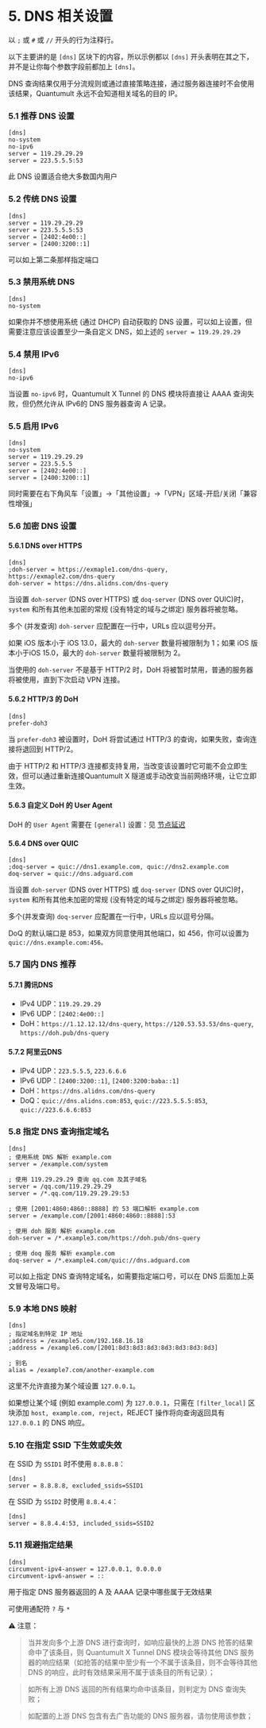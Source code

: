 # 5. DNS 相关设置

以 `;` 或 `#` 或 `//` 开头的行为注释行。

以下主要讲的是 `[dns]` 区块下的内容，所以示例都以 `[dns]` 开头表明在其之下，并不是让你每个参数字段前都加上 `[dns]`。

DNS 查询结果仅用于分流规则或通过直接策略连接，通过服务器连接时不会使用该结果，Quantumult 永远不会知道相关域名的目的 IP。

### 5.1 推荐 DNS 设置

```
[dns]
no-system
no-ipv6
server = 119.29.29.29
server = 223.5.5.5:53
```
此 DNS 设置适合绝大多数国内用户

### 5.2 传统 DNS 设置

```
[dns]
server = 119.29.29.29
server = 223.5.5.5:53
server = [2402:4e00::]
server = [2400:3200::1]
```
可以如上第二条那样指定端口


### 5.3 禁用系统 DNS

```
[dns]
no-system
```
如果你并不想使用系统 (通过 DHCP) 自动获取的 DNS 设置，可以如上设置，但需要注意应该设置至少一条自定义 DNS，如上述的 `server = 119.29.29.29`

### 5.4 禁用 IPv6

```
[dns]
no-ipv6
```
当设置 `no-ipv6` 时，Quantumult X Tunnel 的 DNS 模块将直接让 AAAA 查询失败，但仍然允许从 IPv6的 DNS 服务器查询 A 记录。

### 5.5 启用 IPv6

```
[dns]
no-system
server = 119.29.29.29
server = 223.5.5.5
server = [2402:4e00::]
server = [2400:3200::1]
```
同时需要在右下角风车「设置」→「其他设置」→「VPN」区域-开启/关闭「兼容性增强」


### 5.6 加密 DNS 设置

#### 5.6.1 DNS over HTTPS

```
[dns]
;doh-server = https://exmaple1.com/dns-query, https://exmaple2.com/dns-query
doh-server = https://dns.alidns.com/dns-query
```
当设置 `doh-server` (DNS over HTTPS) 或 `doq-server` (DNS over QUIC)时，`system` 和所有其他未加密的常规 (没有特定的域与之绑定) 服务器将被忽略。

多个 (并发查询) `doh-server` 应配置在一行中，URLs 应以逗号分开。

如果 iOS 版本小于 iOS 13.0，最大的 `doh-server` 数量将被限制为 1；如果 iOS 版本小于iOS 15.0，最大的 `doh-server` 数量将被限制为 2。

当使用的 `doh-server` 不是基于 HTTP/2 时，DoH 将被暂时禁用，普通的服务器将被使用，直到下次启动 VPN 连接。

#### 5.6.2 HTTP/3 的 DoH

```
[dns]
prefer-doh3
```
当 `prefer-doh3` 被设置时，DoH 将尝试通过 HTTP/3 的查询，如果失败，查询连接将退回到 HTTP/2。

由于 HTTP/2 和 HTTP/3 连接都支持复用，当改变该设置时它可能不会立即生效，但可以通过重新连接Quantumult X 隧道或手动改变当前网络环境，让它立即生效。

#### 5.6.3 自定义 DoH 的 User Agent
DoH 的 `User Agent` 需要在 `[general]` 设置：见 [节点延迟](quantumutx/node.md?id=_23-节点延迟)

#### 5.6.4 DNS over QUIC

```
[dns]
;doq-server = quic://dns1.example.com, quic://dns2.example.com
doq-server = quic://dns.adguard.com
```

当设置 `doh-server` (DNS over HTTPS) 或 `doq-server` (DNS over QUIC)时，`system` 和所有其他未加密的常规 (没有特定的域与之绑定) 服务器将被忽略。

多个(并发查询) `doq-server` 应配置在一行中，URLs 应以逗号分隔。

DoQ 的默认端口是 853，如果双方同意使用其他端口，如 456，你可以设置为 `quic://dns.example.com:456。`

### 5.7 国内 DNS 推荐

#### 5.7.1 腾讯DNS

- IPv4 UDP：`119.29.29.29`
- IPv6 UDP：`[2402:4e00::]`
- DoH：`https://1.12.12.12/dns-query`, `https://120.53.53.53/dns-query`, `https://doh.pub/dns-query`

#### 5.7.2 阿里云DNS
- IPv4 UDP：`223.5.5.5`, `223.6.6.6`
- IPv6 UDP：`[2400:3200::1]`, `[2400:3200:baba::1]`
- DoH：`https://dns.alidns.com/dns-query`
- DoQ：`quic://dns.alidns.com:853`, `quic://223.5.5.5:853`, `quic://223.6.6.6:853`

### 5.8 指定 DNS 查询指定域名

```
[dns]
; 使用系统 DNS 解析 example.com
server = /example.com/system

; 使用 119.29.29.29 查询 qq.com 及其子域名
server = /qq.com/119.29.29.29
server = /*.qq.com/119.29.29.29:53

; 使用 [2001:4860:4860::8888] 的 53 端口解析 example.com
server = /example.com/[2001:4860:4860::8888]:53

; 使用 doh 服务 解析 example.com
doh-server = /*.example3.com/https://doh.pub/dns-query

; 使用 doq 服务 解析 example.com
doq-server = /*.example4.com/quic://dns.adguard.com
```
可以如上指定 DNS 查询特定域名，如需要指定端口号，可以在 DNS 后面加上英文冒号及端口号。

### 5.9 本地 DNS 映射

```
[dns]
; 指定域名到特定 IP 地址
;address = /example5.com/192.168.16.18
;address = /example6.com/[2001:8d3:8d3:8d3:8d3:8d3:8d3:8d3]

; 别名
alias = /example7.com/another-example.com
```
这里不允许直接为某个域设置 `127.0.0.1`。

如果想让某个域 (例如 example.com) 为 `127.0.0.1`，只需在 `[filter_local]` 区块添加 `host, example.com, reject`，REJECT 操作将向查询返回具有 `127.0.0.1` 的 DNS 响应。

### 5.10 在指定 SSID 下生效或失效
在 SSID 为 `SSID1` 时不使用 `8.8.8.8`：

```
[dns]
server = 8.8.8.8, excluded_ssids=SSID1
```

在 SSID 为 `SSID2` 时使用 `8.8.4.4`：

```
[dns]
server = 8.8.4.4:53, included_ssids=SSID2
```

### 5.11 规避指定结果

```
[dns]
circumvent-ipv4-answer = 127.0.0.1, 0.0.0.0
circumvent-ipv6-answer = ::
```
用于指定 DNS 服务器返回的 A 及 AAAA 记录中哪些属于无效结果

可使用通配符 `?` 与 `*`

⚠️ 注意：

> 当并发向多个上游 DNS 进行查询时，如响应最快的上游 DNS 抢答的结果命中了该条目，则 Quantumult X Tunnel DNS 模块会等待其他 DNS 服务器的响应结果（如抢答的结果中至少有一个不属于该条目，则不会等待其他 DNS 的响应，此时有效结果采用不属于该条目的所有记录）；

> 如所有上游 DNS 返回的所有结果均命中该条目，则判定为 DNS 查询失败；

> 如配置的上游 DNS 包含有去广告功能的 DNS 服务器，请勿使用该参数；